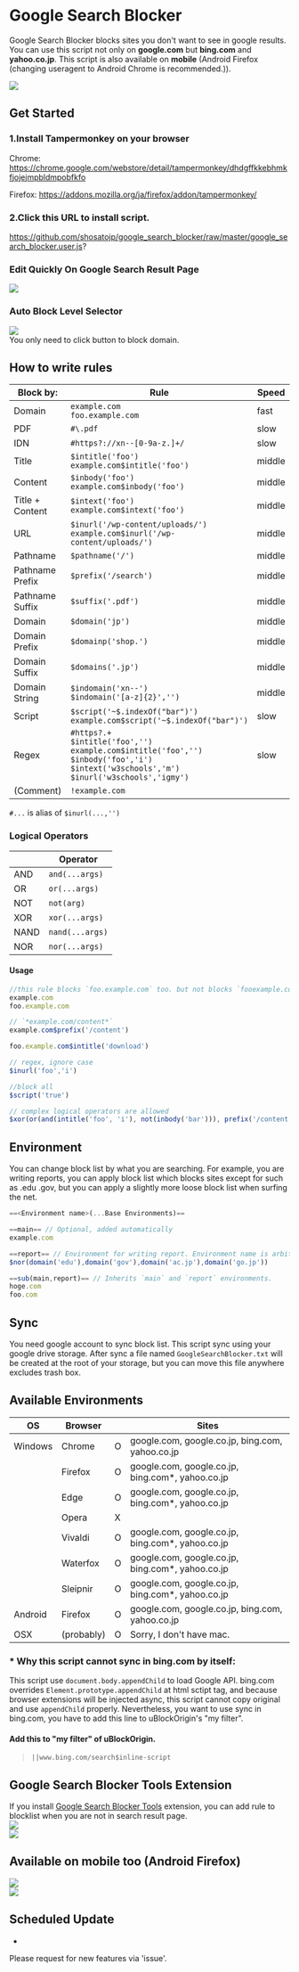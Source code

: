 # Google Search Blocker
Google Search Blocker blocks sites you don't want to see in google results. You can use this script not only on **google.com** but **bing.com** and **yahoo.co.jp**. This script is also available on **mobile** (Android Firefox (changing useragent to Android Chrome is recommended.)). 

![](./README/004.png)  

## Get Started

### 1.Install Tampermonkey on your browser
Chrome:
https://chrome.google.com/webstore/detail/tampermonkey/dhdgffkkebhmkfjojejmpbldmpobfkfo

Firefox:
https://addons.mozilla.org/ja/firefox/addon/tampermonkey/
### 2.Click this URL to install script.
https://github.com/shosatojp/google_search_blocker/raw/master/google_search_blocker.user.js?

### Edit Quickly On Google Search Result Page
![](./README/000.png)  

### Auto Block Level Selector
![](./README/001.png)  
You only need to click button to block domain.

## How to write rules
| Block by:       | Rule                                                                                                                                                         | Speed  |
| --------------- | ------------------------------------------------------------------------------------------------------------------------------------------------------------ | ------ |
| Domain          | `example.com`<br>`foo.example.com`                                                                                                                           | fast   |
| PDF             | `#\.pdf`                                                                                                                                                     | slow   |
| IDN             | `#https?://xn--[0-9a-z.]+/`                                                                                                                                  | slow   |
| Title           | `$intitle('foo')`<br>`example.com$intitle('foo')`                                                                                                            | middle |
| Content         | `$inbody('foo')`<br>`example.com$inbody('foo')`                                                                                                              | middle |
| Title + Content | `$intext('foo')`<br>`example.com$intext('foo')`                                                                                                              | middle |
| URL             | `$inurl('/wp-content/uploads/')`<br>`example.com$inurl('/wp-content/uploads/')`                                                                              | middle |
| Pathname        | `$pathname('/')`                                                                                                                                             | middle |
| Pathname Prefix | `$prefix('/search')`                                                                                                                                         | middle |
| Pathname Suffix | `$suffix('.pdf')`                                                                                                                                            | middle |
| Domain          | `$domain('jp')`                                                                                                                                              | middle |
| Domain Prefix   | `$domainp('shop.')`                                                                                                                                          | middle |
| Domain Suffix   | `$domains('.jp')`                                                                                                                                            | middle |
| Domain String   | `$indomain('xn--')`<br>`$indomain('[a-z]{2}','')`                                                                                                            | middle |
| Script          | `$script('~$.indexOf("bar")')`<br>`example.com$script('~$.indexOf("bar")')`                                                                                  | slow   |
| Regex           | `#https?.+`<br>`$intitle('foo','')`<br>`example.com$intitle('foo','')`<br>`$inbody('foo','i')`<br>`$intext('w3schools','m')`<br>`$inurl('w3schools','igmy')` | slow   |
| (Comment)       | `!example.com`                                                                                                                                               |        |

`#...` is alias of `$inurl(...,'')`

### Logical Operators
|      | Operator       |
| ---- | -------------- |
| AND  | `and(...args)`  |
| OR   | `or(...args)`   |
| NOT  | `not(arg)`      |
| XOR  | `xor(...args)`  |
| NAND | `nand(...args)` |
| NOR  | `nor(...args)`  |

#### Usage
```js
//this rule blocks `foo.example.com` too. but not blocks `fooexample.com`
example.com
foo.example.com

// `*example.com/content*`
example.com$prefix('/content')

foo.example.com$intitle('download')

// regex, ignore case
$inurl('foo','i')

//block all
$script('true')

// complex logical operators are allowed
$xor(or(and(intitle('foo', 'i'), not(inbody('bar'))), prefix('/content')), suffix('.html'))
```

## Environment
You can change block list by what you are searching. For example, you are writing reports, you can apply block list which blocks sites except for such as .edu .gov, but you can apply a slightly more loose block list when surfing the net.
```js
==<Environment name>(...Base Environments)==
```
```js
==main== // Optional, added automatically
example.com

==report== // Environment for writing report. Environment name is arbitrary.
$nor(domain('edu'),domain('gov'),domain('ac.jp'),domain('go.jp'))

==sub(main,report)== // Inherits `main` and `report` environments.
hoge.com
foo.com
```
## Sync
You need google account to sync block list. This script sync using your google drive storage. After sync a file named `GoogleSearchBlocker.txt` will be created at the root of your storage, but you can move this file anywhere excludes trash box.

## Available Environments

| OS      | Browser  |     | Sites                                            |
| ------- | -------- | --- | ------------------------------------------------ |
| Windows | Chrome   | O   | google.com, google.co.jp, bing.com, yahoo.co.jp  |
|         | Firefox  | O   | google.com, google.co.jp, bing.com*, yahoo.co.jp |
|         | Edge     | O   | google.com, google.co.jp, bing.com*, yahoo.co.jp |
|         | Opera    | X   |                                                  |
|         | Vivaldi  | O   | google.com, google.co.jp, bing.com*, yahoo.co.jp |
|         | Waterfox | O   | google.com, google.co.jp, bing.com*, yahoo.co.jp |
|         | Sleipnir | O   | google.com, google.co.jp, bing.com*, yahoo.co.jp |
| Android | Firefox  | O   | google.com, google.co.jp, bing.com, yahoo.co.jp  |
| OSX | (probably)  | O   | Sorry, I don't have mac.  |

### * Why this script cannot sync in bing.com by itself:
This script use `document.body.appendChild` to load Google API. bing.com overrides `Element.prototype.appendChild` at html sctipt tag, and because browser extensions will be injected async, this script cannot copy original and use `appendChild` properly. Nevertheless, you want to use sync in bing.com, you have to add this line to uBlockOrigin's "my filter".

#### Add this to "my filter" of uBlockOrigin.
> `||www.bing.com/search$inline-script`

## Google Search Blocker Tools Extension
If you install [Google Search Blocker Tools](https://github.com/shosatojp/google_search_blocker/raw/master/google_search_blocker_tools.user.js?) extension, you can add rule to blocklist when you are not in search result page.  
![](./README/005.png)  
![](./README/006.png)  

## Available on mobile too (Android Firefox)
![](./README/002.png)  
![](./README/003.png)  


## Scheduled Update
* 

Please request for new features via 'issue'.
